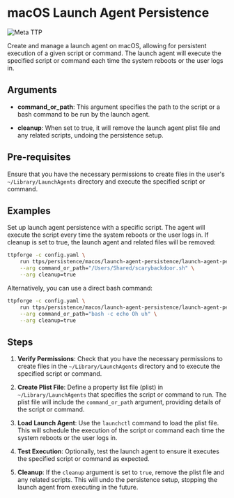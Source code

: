 # macOS Launch Agent Persistence

![Meta TTP](https://img.shields.io/badge/Meta_TTP-blue)

Create and manage a launch agent on macOS, allowing for persistent execution of a
given script or command. The launch agent will execute the specified script or
command each time the system reboots or the user logs in.

## Arguments

- **command_or_path**: This argument specifies the path to the script or a bash
  command to be run by the launch agent.

- **cleanup**: When set to true, it will remove the launch agent plist file and
  any related scripts, undoing the persistence setup.

## Pre-requisites

Ensure that you have the necessary permissions to create files in the user's
`~/Library/LaunchAgents` directory and execute the specified script or command.

## Examples

Set up launch agent persistence with a specific script. The agent will execute
the script every time the system reboots or the user logs in. If cleanup is set
to true, the launch agent and related files will be removed:

```bash
ttpforge -c config.yaml \
    run ttps/persistence/macos/launch-agent-persistence/launch-agent-persistence.yaml \
    --arg command_or_path="/Users/Shared/scarybackdoor.sh" \
    --arg cleanup=true
```

Alternatively, you can use a direct bash command:

```bash
ttpforge -c config.yaml \
    run ttps/persistence/macos/launch-agent-persistence/launch-agent-persistence.yaml \
    --arg command_or_path="bash -c echo Oh uh" \
    --arg cleanup=true
```

## Steps

1. **Verify Permissions**: Check that you have the necessary permissions to
   create files in the `~/Library/LaunchAgents` directory and to execute the
   specified script or command.

1. **Create Plist File**: Define a property list file (plist) in
   `~/Library/LaunchAgents` that specifies the script or command to run. The
   plist file will include the `command_or_path` argument, providing details of
   the script or command.

1. **Load Launch Agent**: Use the `launchctl` command to load the plist file.
   This will schedule the execution of the script or command each time the
   system reboots or the user logs in.

1. **Test Execution**: Optionally, test the launch agent to ensure it executes
   the specified script or command as expected.

1. **Cleanup**: If the `cleanup` argument is set to `true`, remove the plist
   file and any related scripts. This will undo the persistence setup, stopping
   the launch agent from executing in the future.
